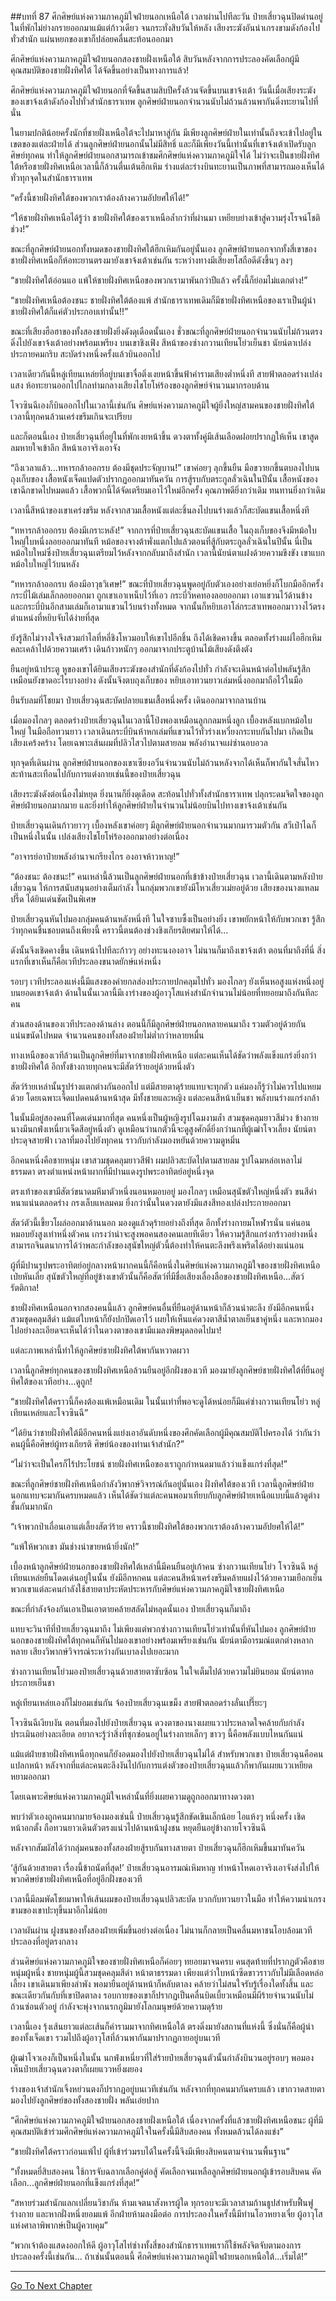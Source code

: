##บทที่ 87 ศึกศิษย์แห่งความภาคภูมิใจฝ่ายนอกเหนือใต้
เวลาผ่านไปทีละวัน ป๋ายเสี่ยวฉุนปิดด่านอยู่ในที่พักไม่ย่างกรายออกมาแม้แต่ก้าวเดียว จนกระทั่งสิบวันให้หลัง เสียงระฆังอันน่าเกรงขามดังก้องไปทั่วสำนัก แผ่นหยกของเขาก็ปล่อยคลื่นสะท้อนออกมา

ศึกศิษย์แห่งความภาคภูมิใจฝ่ายนอกสองชายฝั่งเหนือใต้ สิบวันหลังจากการประลองคัดเลือกผู้มีคุณสมบัติของชายฝั่งทิศใต้ ได้จัดขึ้นอย่างเป็นทางการแล้ว!

ศึกศิษย์แห่งความภาคภูมิใจฝ่ายนอกที่จัดขึ้นสามสิบปีครั้งล้วนจัดขึ้นบนเขาจ้งเต้า วันนี้เมื่อเสียงระฆังของเขาจ้งเต้าดังก้องไปทั่วสำนักธาราเทพ ลูกศิษย์ฝ่ายนอกจำนวนนับไม่ถ้วนล้วนพากันดิ่งทะยานไปที่นั่น

ในยามปกติน้อยครั้งนักที่ชายฝั่งเหนือใต้จะไปมาหาสู่กัน มีเพียงลูกศิษย์ฝ่ายในเท่านั้นถึงจะเข้าไปอยู่ในเขตของแต่ละฝ่ายได้ ส่วนลูกศิษย์ฝ่ายนอกนั้นไม่มีสิทธิ์ และก็มีเพียงวันนี้เท่านั้นที่เขาจ้งเต้าเปิดรับลูกศิษย์ทุกคน ทำให้ลูกศิษย์ฝ่ายนอกสามารถเข้าชมศึกศิษย์แห่งความภาคภูมิใจได้ ไม่ว่าจะเป็นชายฝั่งทิศใต้หรือชายฝั่งทิศเหนือเวลานี้ก็ล้วนตื่นเต้นฮึกเหิม ร่างแต่ละร่างบินทะยานเป็นภาพที่สามารถมองเห็นได้ทั่วทุกจุดในสำนักธาราเทพ

“ครั้งนี้ชายฝั่งทิศใต้ของพวกเราต้องล้างความอัปยศให้ได้!”

“ให้ชายฝั่งทิศเหนือได้รู้ว่า ชายฝั่งทิศใต้ของเราเหนือล้ำกว่าที่ผ่านมา เหยียบย่างเข้าสู่ความรุ่งโรจน์โชติช่วง!”

ขณะที่ลูกศิษย์ฝ่ายนอกทั้งหมดของชายฝั่งทิศใต้ฮึกเหิมกันอยู่นั้นเอง ลูกศิษย์ฝ่ายนอกจากทั้งสี่เขาของชายฝั่งทิศเหนือก็ห้อทะยานตรงมายังเขาจ้งเต้าเช่นกัน ระหว่างทางมีเสียงยโสถือดีดังขึ้นๆ ลงๆ

“ชายฝั่งทิศใต้อ่อนแอ แพ้ให้ชายฝั่งทิศเหนือของพวกเรามาพันกว่าปีแล้ว ครั้งนี้ก็ย่อมไม่แตกต่าง!”

“ชายฝั่งทิศเหนือต้องชนะ ชายฝั่งทิศใต้ต้องแพ้ สำนักธาราเทพเดิมก็มีชายฝั่งทิศเหนือของเราเป็นผู้นำ ชายฝั่งทิศใต้ก็แค่ตัวประกอบเท่านั้น!!”

ขณะที่เสียงฮือฮาของทั้งสองชายฝั่งยิ่งดังดุเดือดนั้นเอง ชั่วขณะที่ลูกศิษย์ฝ่ายนอกจำนวนนับไม่ถ้วนตรงดิ่งไปยังเขาจ้งเต้าอย่างพร้อมเพรียง บนเขาชิงเฟิง สีหน้าของซ่างกวานเทียนโย่วเย็นชา นัยน์ตาเปล่งประกายคมกริบ สะบัดร่างหนึ่งครั้งแล้วบินออกไป

เวลาเดียวกันนี้หลู่เทียนเหล่ยที่อยู่บนเขาจื่อติ่งเงยหน้าขึ้นฟ้าคำรามเสียงต่ำหนึ่งที สายฟ้าตลอดร่างเปล่งแสง ห้อทะยานออกไปไกลท่ามกลางเสียงไชโยโห่ร้องของลูกศิษย์จำนวนมากรอบด้าน

โจวซินฉีเองก็บินออกไปในเวลานี้เช่นกัน ศิษย์แห่งความภาคภูมิใจผู้ยิ่งใหญ่สามคนของชายฝั่งทิศใต้ เวลานี้ทุกคนล้วนเคร่งขรึมเกินจะเปรียบ

และก็ตอนนี้เอง ป๋ายเสี่ยวฉุนที่อยู่ในที่พักเงยหน้าขึ้น ดวงตาทั้งคู่มีเส้นเลือดฝอยปรากฏให้เห็น เขาสูดลมหายใจเข้าลึก สีหน้าเอาจริงเอาจัง

“ถึงเวลาแล้ว...ทหารกล้าออกรบ ต้องมีชุดประจัญบาน!” เขาค่อยๆ ลุกขึ้นยืน มือขวายกขึ้นตบลงไปบนถุงเก็บของ เสื้อหนังเจ็ดแปดตัวปรากฏออกมาทันควัน การสู้รบกับตระกูลลั่วเฉินในปีนั้น เสื้อหนังของเขาฉีกขาดไปหมดแล้ว เสื้อพวกนี้ได้จัดเตรียมเอาไว้ใหม่อีกครั้ง คุณภาพดียิ่งกว่าเดิม ทนทานยิ่งกว่าเดิม

เวลานี้สีหน้าของเขาเคร่งขรึม หลังจากสวมเสื้อหนังแต่ละชิ้นลงไปบนร่างแล้วก็สะบัดแขนเสื้อหนึ่งที

“ทหารกล้าออกรบ ต้องมีเกราะหลัง!” จากการที่ป๋ายเสี่ยวฉุนสะบัดแขนเสื้อ ในถุงเก็บของจึงมีหม้อใบใหญ่ใบหนึ่งลอยออกมาทันที หม้อของจางต้าพั่งแตกไปแล้วตอนที่สู้กับตระกูลลั่วเฉินในปีนั้น นี่เป็นหม้อใบใหม่ซึ่งป๋ายเสี่ยวฉุนเตรียมไว้หลังจากกลับมาถึงสำนัก เวลานี้นัยน์ตาแฝงด้วยความขึงขัง เขาแบกหม้อใบใหญ่ไว้บนหลัง

“ทหารกล้าออกรบ ต้องมีอาวุธวิเศษ!” ขณะที่ป๋ายเสี่ยวฉุนพูดอยู่กับตัวเองอย่างเย่อหยิ่งก็โบกมืออีกครั้ง กระบี่ไม้เล่มเล็กลอยออกมา ถูกเขาเอาเหน็บไว้ที่เอว กระบี่วิหคทองลอยออกมา เอาแขวนไว้ด้านข้าง และกระบี่บินอีกสามเล่มก็เอามาแขวนไว้บนร่างทั้งหมด จากนั้นก็หยิบเอาโล่กระสาเทพออกมาวางไว้ตรงตำแหน่งที่หยิบจับได้ง่ายที่สุด

ยังรู้สึกไม่วางใจจึงสวมกำไลที่หลี่ชิงโหวมอบให้เขาไปอีกชิ้น ถึงได้เชิดคางขึ้น ตลอดทั้งร่างแผ่ไอฮึกเหิมคละเคล้าไปด้วยความเศร้า เดินก้าวหนักๆ ออกมาจากประตูบ้านไม้เสียงดังตึงตัง

ยืนอยู่หน้าประตู หูของเขาได้ยินเสียงระฆังของสำนักที่ดังก้องไปทั่ว กำลังจะเดินหน้าต่อไปพลันรู้สึกเหมือนยังขาดอะไรบางอย่าง ดังนั้นจึงตบถุงเก็บของ หยิบเอาทวนยาวเล่มหนึ่งออกมาถือไว้ในมือ

ยืนรับลมที่โชยมา ป๋ายเสี่ยวฉุนสะบัดปลายแขนเสื้อหนึ่งครั้ง เดินออกมาจากลานบ้าน

เมื่อมองไกลๆ ตลอดร่างป๋ายเสี่ยวฉุนในเวลานี้โป่งพองเหมือนลูกกลมหนึ่งลูก เบื้องหลังแบกหม้อใบใหญ่ ในมือถือทวนยาว เวลาเดินกระบี่บินห้าหกเล่มที่แขวนไว้ทั่วร่างเหวี่ยงกระทบกันไปมา เกิดเป็นเสียงเคร้งคร้าง โดยเฉพาะเส้นผมที่ปลิวไสวไปตามสายลม พลังอำนาจแผ่ซ่านอบอวล

ทุกจุดที่เดินผ่าน ลูกศิษย์ฝ่ายนอกของเขาเซียงอวิ๋นจำนวนนับไม่ถ้วนหลังจากได้เห็นก็พากันใจสั่นไหว สะท้านสะเทือนไปกับการแต่งกายเช่นนี้ของป๋ายเสี่ยวฉุน

เสียงระฆังดังต่อเนื่องไม่หยุด ยิ่งนานก็ยิ่งดุเดือด สะท้อนไปทั่วทั้งสำนักธาราเทพ ปลุกระดมจิตใจของลูกศิษย์ฝ่ายนอกมากมาย และยิ่งทำให้ลูกศิษย์ฝ่ายในจำนวนไม่น้อยบินไปทางเขาจ้งเต้าเช่นกัน

ป๋ายเสี่ยวฉุนเดินก้าวยาวๆ เบื้องหลังเขาค่อยๆ มีลูกศิษย์ฝ่ายนอกจำนวนมากมารวมตัวกัน สวีเป่าไฉก็เป็นหนึ่งในนั้น เปล่งเสียงไชโยโห่ร้องออกมาอย่างต่อเนื่อง

“อาจารย์อาป๋ายพลังอำนาจเกรียงไกร องอาจห้าวหาญ!”

“ต้องชนะ ต้องชนะ!” คนเหล่านี้ล้วนเป็นลูกศิษย์ฝ่ายนอกที่เข้าข้างป๋ายเสี่ยวฉุน เวลานี้เดินตามหลังป๋ายเสี่ยวฉุน ให้การสนับสนุนอย่างเต็มกำลัง ในกลุ่มพวกเขายังมีโหวเสี่ยวเม่ยอยู่ด้วย เสียงของนางแหลมปรี๊ด ได้ยินเด่นชัดเป็นพิเศษ

ป๋ายเสี่ยวฉุนหันไปมองกลุ่มคนด้านหลังหนึ่งที ในใจซาบซึ้งเป็นอย่างยิ่ง เขาพยักหน้าให้กับพวกเขา รู้สึกว่าทุกคนชื่นชอบตนถึงเพียงนี้ คราวนี้ตนต้องช่วงชิงเกียรติยศมาให้ได้...

ดังนั้นจึงเชิดคางขึ้น เดินหน้าไปทีละก้าวๆ อย่างทะนงองอาจ ไม่นานก็มาถึงเขาจ้งเต้า ตอนที่มาถึงที่นี่ สิ่งแรกที่เขาเห็นก็คือเวทีประลองขนาดยักษ์แห่งหนึ่ง

รอบๆ เวทีประลองแห่งนี้มีแสงของค่ายกลส่องประกายปกคลุมไปทั่ว มองไกลๆ ยังเห็นหอสูงแห่งหนึ่งอยู่บนยอดเขาจ้งเต้า ด้านในนั้นเวลานี้มีเงาร่างของผู้อาวุโสแห่งสำนักจำนวนไม่น้อยที่ทยอยมาถึงกันทีละคน

ส่วนสองด้านของเวทีประลองด้านล่าง ตอนนี้ก็มีลูกศิษย์ฝ่ายนอกหลายคนมาถึง รวมตัวอยู่ด้วยกันแน่นขนัดไปหมด จำนวนคนของทั้งสองฝ่ายไม่ต่ำกว่าหลายหมื่น

ทางเหนือของเวทีล้วนเป็นลูกศิษย์ที่มาจากชายฝั่งทิศเหนือ แต่ละคนเห็นได้ชัดว่าพลังแข็งแกร่งยิ่งกว่าชายฝั่งทิศใต้ อีกทั้งข้างกายทุกคนจะมีสัตว์ร้ายอยู่ด้วยหนึ่งตัว

สัตว์ร้ายเหล่านั้นรูปร่างแตกต่างกันออกไป แต่มีสายตาดุร้ายแทบจะทุกตัว แค่มองก็รู้ว่าไม่ควรไปแหยมด้วย โดยเฉพาะเจ็ดแปดคนด้านหน้าสุด มีทั้งชายและหญิง แต่ละคนสีหน้าเย็นชา พลังบนร่างแกร่งกล้า

ในนั้นมีอยู่สองคนที่โดดเด่นมากที่สุด คนหนึ่งเป็นผู้หญิงรูปโฉมงามล้ำ สวมชุดคลุมยาวสีม่วง ข้างกายนางมีนกฟ่งเหนี่ยวเจ็ดสีอยู่หนึ่งตัว ดูเหมือนว่านกตัวนี้จะดูสูงศักดิ์ยิ่งกว่านกที่ผู้เฒ่าโจวเลี้ยง นัยน์ตาประดุจสายฟ้า เวลาที่มองไปยังทุกคน ราวกับกำลังมองหยันด้วยความดูหมิ่น

อีกคนหนึ่งคือชายหนุ่ม เขาสวมชุดคลุมยาวสีฟ้า ผมปลิวสะบัดไปตามสายลม รูปโฉมหล่อเหลาไม่ธรรมดา ตรงตำแหน่งหน้าผากที่มีปานแดงรูปพระอาทิตย์อยู่หนึ่งจุด

ตรงเท้าของเขามีสัตว์ขนาดมหึมาตัวหนึ่งนอนหมอบอยู่ มองไกลๆ เหมือนสุนัขตัวใหญ่หนึ่งตัว ขนสีดำหนาแน่นตลอดร่าง กรงเล็บแหลมคม ยิ่งกว่านั้นในดวงตายังมีแสงสีทองเปล่งประกายออกมา

สัตว์ตัวนี้เขี้ยวโผล่ออกมาด้านนอก มองดูแล้วดุร้ายอย่างถึงที่สุด อีกทั้งร่างกายมโหฬารนั่น แค่นอนหมอบยังสูงเท่าหนึ่งตัวคน เกรงว่าน่าจะสูงพอคนสองคนเลยทีเดียว ให้ความรู้สึกแกร่งกร้าวอย่างหนึ่ง สามารถจินตนาการได้ว่าพละกำลังของสุนัขใหญ่ตัวนี้ต้องทำให้คนตะลึงพรึงเพริดได้อย่างแน่นอน

ผู้ที่มีปานรูปพระอาทิตย์อยู่กลางหน้าผากคนนี้ก็คือหนึ่งในศิษย์แห่งความภาคภูมิใจของชายฝั่งทิศเหนือ เป่ยหันเลี่ย สุนัขตัวใหญ่ที่อยู่ข้างเขาตัวนั้นก็คือสัตว์ที่มีชื่อเสียงเลื่องลือของชายฝั่งทิศเหนือ...สัตว์รัตติกาล!

ชายฝั่งทิศเหนือนอกจากสองคนนี้แล้ว ลูกศิษย์คนอื่นที่ยืนอยู่ด้านหน้าก็ล้วนน่าตะลึง ยังมีอีกคนหนึ่งสวมชุดคลุมสีดำ แม้แต่ใบหน้าก็ยังปกปิดเอาไว้ เผยให้เห็นแค่ดวงตาสีน้ำตาลเย็นชาคู่หนึ่ง และหากมองไปอย่างละเอียดจะเห็นได้ว่าในดวงตาของเขามีแมลงพิษมุดลอดไปมา!

แต่ละภาพเหล่านี้ทำให้ลูกศิษย์ชายฝั่งทิศใต้พากันหวาดผวา

เวลานี้ลูกศิษย์ทุกคนของชายฝั่งทิศเหนือล้วนยืนอยู่อีกฝั่งของเวที มองมายังลูกศิษย์ชายฝั่งทิศใต้ที่ยืนอยู่ทิศใต้ของเวทีอย่าง...ดูถูก!

“ชายฝั่งทิศใต้คราวนี้ก็คงต้องแพ้เหมือนเดิม ในนั้นเท่าที่พอจะดูได้หน่อยก็มีแค่ซ่างกวานเทียนโย่ว หลู่เทียนเหล่ยและโจวซินฉี”

“ได้ยินว่าชายฝั่งทิศใต้มีอีกคนหนึ่งแย่งเอาอันดับหนึ่งของศึกคัดเลือกผู้มีคุณสมบัติไปครองได้ ว่ากันว่าคนผู้นี้คือศิษย์ผู้ทรงเกียรติ ศิษย์น้องของท่านเจ้าสำนัก?”

“ไม่ว่าจะเป็นใครก็ไร้ประโยชน์ ชายฝั่งทิศเหนือของเราถูกกำหนดมาแล้วว่าแข็งแกร่งที่สุด!”

ขณะที่ลูกศิษย์ชายฝั่งทิศเหนือกำลังวิพากษ์วิจารณ์กันอยู่นั้นเอง ฝั่งทิศใต้ของเวที เวลานี้ลูกศิษย์ฝ่ายนอกแทบจะมากันครบหมดแล้ว เห็นได้ชัดว่าแต่ละคนพอมาเทียบกับลูกศิษย์ฝ่ายเหนือแบบนี้แล้วดูต่างชั้นกันมากนัก

“เจ้าพวกป่าเถื่อนเอาแต่เลี้ยงสัตว์ร้าย คราวนี้ชายฝั่งทิศใต้ของพวกเราต้องล้างความอัปยศให้ได้!”

“แพ้ให้พวกเขา มันช่างน่าขายหน้ายิ่งนัก!”

เบื้องหน้าลูกศิษย์ฝ่ายนอกของชายฝั่งทิศใต้เหล่านี้มีคนยืนอยู่เก้าคน ซ่างกวานเทียนโย่ว โจวซินฉี หลู่เทียนเหล่ยยืนโดดเด่นอยู่ในนั้น ยังมีอีกหกคน แต่ละคนสีหน้าเคร่งขรึมคล้ายแฝงไว้ด้วยความเยือกเย็น พวกเขาแต่ละคนกำลังใช้สายตาประหัตประหารกับศิษย์แห่งความภาคภูมิใจชายฝั่งทิศเหนือ

ขณะที่กำลังจ้องกันเอาเป็นเอาตายคล้ายสลัดไม่หลุดนั้นเอง ป๋ายเสี่ยวฉุนก็มาถึง

แทบจะวินาทีที่ป๋ายเสี่ยวฉุนมาถึง ไม่เพียงแต่พวกซ่างกวานเทียนโย่วเท่านั้นที่หันไปมอง ลูกศิษย์ฝ่ายนอกของชายฝั่งทิศใต้ทุกคนก็หันไปมองเขาอย่างพร้อมเพรียงเช่นกัน นัยน์ตามีอารมณ์แตกต่างหลากหลาย เสียงวิพากษ์วิจารณ์ระหว่างกันเบาลงไปเยอะมาก

ซ่างกวานเทียนโย่วมองป๋ายเสี่ยวฉุนด้วยสายตาซับซ้อน ในใจเต็มไปด้วยความไม่ยินยอม นัยน์ตาทอประกายเย็นชา

หลู่เทียนเหล่ยเองก็ไม่ยอมเช่นกัน จ้องป๋ายเสี่ยวฉุนเขม็ง สายฟ้าตลอดร่างลั่นเปรี๊ยะๆ

โจวซินฉีเงียบงัน ตอนที่มองไปยังป๋ายเสี่ยวฉุน ดวงตาของนางเผยแววประหลาดใจคล้ายกับกำลังประเมินอย่างละเอียด อยากจะรู้ว่าสิ่งที่ซุกซ่อนอยู่ในร่างกายเล็กๆ ขาวๆ นี้คือพลังแบบไหนกันแน่

แม้แต่ฝ่ายชายฝั่งทิศเหนือทุกคนก็ยังอดมองไปยังป๋ายเสี่ยวฉุนไม่ได้ สำหรับพวกเขา ป๋ายเสี่ยวฉุนคือคนแปลกหน้า หลังจากที่แต่ละคนตะลึงงันไปกับการแต่งตัวของป๋ายเสี่ยวฉุนแล้วก็พากันเผยแววเหยียดหยามออกมา

โดยเฉพาะศิษย์แห่งความภาคภูมิใจเหล่านั้นที่ยิ่งเผยความดูถูกออกมาทางดวงตา

พบว่าตัวเองถูกคนมากมายจ้องมองเช่นนี้ ป๋ายเสี่ยวฉุนรู้สึกขัดเขินเล็กน้อย ไอแห้งๆ หนึ่งครั้ง เชิดหน้าอกตั้ง ถือทวนยาวเดินตัวตรงแน่วไปด้านหน้าฝูงชน หยุดยืนอยู่ข้างกายโจวซินฉี

หลังจากสัมผัสได้ว่ากลุ่มคนของทั้งสองฝ่ายสู้รบกันทางสายตา ป๋ายเสี่ยวฉุนก็ฮึกเหิมขึ้นมาทันควัน

‘สู้กันด้วยสายตา เรื่องนี้ข้าถนัดที่สุด!’ ป๋ายเสี่ยวฉุนอารมณ์เหิมหาญ ทำหน้าโหดเอาจริงเอาจังส่งไปให้พวกศิษย์ชายฝั่งทิศเหนือที่อยู่อีกฝั่งของเวที

เวลานี้มีลมพัดโชยมาพาให้เส้นผมของป๋ายเสี่ยวฉุนปลิวสะบัด บวกกับทวนยาวในมือ ทำให้ความน่าเกรงขามของเขาปะทุขึ้นมาอีกไม่น้อย

เวลาผันผ่าน ฝูงชนของทั้งสองฝ่ายเพิ่มขึ้นอย่างต่อเนื่อง ไม่นานก็กลายเป็นคลื่นมหาชนโอบล้อมเวทีประลองที่อยู่ตรงกลาง

ส่วนศิษย์แห่งความภาคภูมิใจของชายฝั่งทิศเหนือก็ค่อยๆ ทยอยมาจนครบ คนสุดท้ายที่ปรากฏตัวคือชายหนุ่มผู้หนึ่ง ชายหนุ่มผู้นี้สวมชุดคลุมสีดำ หน้าตาธรรมดา เพียงแต่ว่าใบหน้าซีดขาวราวกับไม่มีเลือดหล่อเลี้ยง เขาเดินมาเพียงลำพัง พอมายืนอยู่ด้านหน้าก็หลับตาลง คล้ายว่าไม่สนใจรับรู้เรื่องใดทั้งสิ้น และขณะเดียวกันกับที่เขาปิดตาลง รอบกายของเขาก็ปรากฏเป็นคลื่นบิดเบี้ยวเหมือนมีผีร้ายจำนวนนับไม่ถ้วนซ่อนตัวอยู่ กำลังจะพุ่งจากนรกภูมิมายังโลกมนุษย์ด้วยความดุร้าย

เวลานี้เอง รุ้งเส้นยาวแต่ละเส้นก็คำรามมาจากทิศเหนือใต้ ตรงดิ่งมายังสถานที่แห่งนี้ ซึ่งนั่นก็คือผู้นำของทั้งเจ็ดเขา รวมไปถึงผู้อาวุโสที่ล้วนพากันมาปรากฏกายอยู่บนเวที

ผู้เฒ่าโจวเองก็เป็นหนึ่งในนั้น นกฟ่งเหนี่ยวที่ใส่ร้ายป๋ายเสี่ยวฉุนตัวนั้นกำลังบินวนอยู่รอบๆ พอมองเห็นป๋ายเสี่ยวฉุนดวงตาก็เผยแววหยิ่งผยอง

ร่างของเจ้าสำนักเจิ้งหย่วนตงก็ปรากฏอยู่บนเวทีเช่นกัน หลังจากที่ทุกคนมากันครบแล้ว เขากวาดสายตามองไปยังลูกศิษย์ของทั้งสองชายฝั่ง พลันเอ่ยปาก

“ศึกศิษย์แห่งความภาคภูมิใจฝ่ายนอกสองชายฝั่งเหนือใต้ เนื่องจากครั้งที่แล้วชายฝั่งทิศเหนือชนะ ผู้ที่มีคุณสมบัติเข้าร่วมศึกศิษย์แห่งความภาคภูมิใจในครั้งนี้มีสิบสองคน ทั้งหมดล้วนได้ลงแข่ง”

“ชายฝั่งทิศใต้คราวก่อนแพ้ไป ผู้ที่เข้าร่วมรบได้ในครั้งนี้จึงมีเพียงสิบคนตามจำนวนพื้นฐาน”

“ทั้งหมดยี่สิบสองคน ใช้การจับฉลากเลือกคู่ต่อสู้ คัดเลือกจนเหลือลูกศิษย์ฝ่ายนอกผู้เข้ารอบสิบคน คัดเลือก...ลูกศิษย์ฝ่ายนอกที่แข็งแกร่งที่สุด!”

“สหายร่วมสำนักแลกเปลี่ยนวิชากัน ห้ามเจตนาสังหารผู้ใด ทุกรอบจะมีเวลาสามก้านธูปสำหรับฟื้นฟูร่างกาย และหากฝั่งหนึ่งยอมแพ้ อีกฝ่ายห้ามลงมือต่อ การประลองในครั้งนี้มีท่านโอวหยางเจี๋ย ผู้อาวุโสแห่งศาลาพิพากษ์เป็นผู้ควบคุม”

“พวกเจ้าต้องแสดงออกให้ดี ผู้อาวุโสไท่ซ่างทั้งสี่ของสำนักธาราเทพเราก็ใช้พลังจิตจับตามองการประลองครั้งนี้เช่นกัน... ถ้าเช่นนั้นตอนนี้ ศึกศิษย์แห่งความภาคภูมิใจฝ่ายนอกเหนือใต้...เริ่มได้!”

---------


[Go To Next Chapter]( ./88.md)